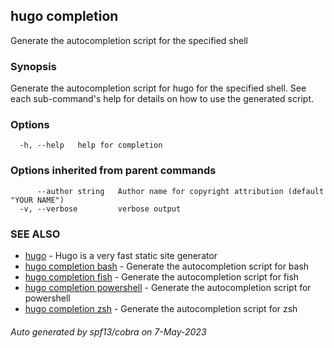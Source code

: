 ## hugo completion

Generate the autocompletion script for the specified shell

### Synopsis

Generate the autocompletion script for hugo for the specified shell.
See each sub-command's help for details on how to use the generated script.


### Options

```
  -h, --help   help for completion
```

### Options inherited from parent commands

```
      --author string   Author name for copyright attribution (default "YOUR NAME")
  -v, --verbose         verbose output
```

### SEE ALSO

* [hugo](hugo.md)	 - Hugo is a very fast static site generator
* [hugo completion bash](hugo_completion_bash.md)	 - Generate the autocompletion script for bash
* [hugo completion fish](hugo_completion_fish.md)	 - Generate the autocompletion script for fish
* [hugo completion powershell](hugo_completion_powershell.md)	 - Generate the autocompletion script for powershell
* [hugo completion zsh](hugo_completion_zsh.md)	 - Generate the autocompletion script for zsh

###### Auto generated by spf13/cobra on 7-May-2023
